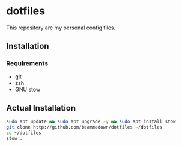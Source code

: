 # dotfiles

This repository are my personal config files. 

## Installation

### Requirements

- git
- zsh
- GNU stow

## Actual Installation

```zsh
sudo apt update && sudo apt upgrade -y && sudo apt install stow
git clone http://github.com/beammedown/dotfiles ~/dotfiles
cd ~/dotfiles
stow .
```

